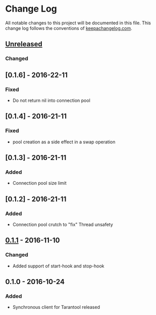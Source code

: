 # Change Log
All notable changes to this project will be documented in this file. This change log follows the conventions of [keepachangelog.com](http://keepachangelog.com/).

## [Unreleased]
### Changed

## [0.1.6] - 2016-22-11
### Fixed
- Do not return nil into connection pool

## [0.1.4] - 2016-21-11
### Fixed
- pool creation as a side effect in a swap operation

## [0.1.3] - 2016-21-11
### Added
- Connection pool size limit

## [0.1.2] - 2016-21-11
### Added
- Connection pool crutch to "fix" Thread unsafety

## [0.1.1] - 2016-11-10
### Changed
- Added support of start-hook and stop-hook

## 0.1.0 - 2016-10-24
### Added
- Synchronous client for Tarantool released

[Unreleased]: https://github.com/fl00r/tarantool-clj/compare/0.1.1...HEAD
[0.1.1]: https://github.com/fl00r/tarantool-clj/compare/0.1.0...0.1.1
